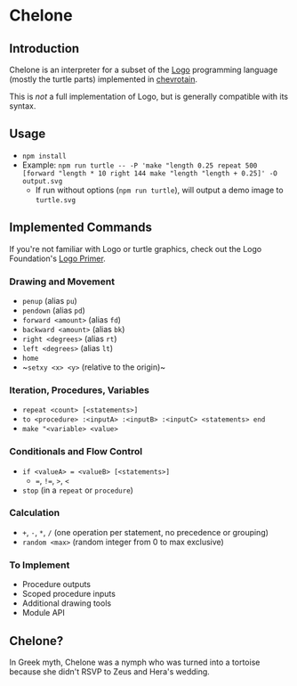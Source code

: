 # Chelone

## Introduction

Chelone is an interpreter for a subset of the [Logo](https://en.wikipedia.org/wiki/Logo_(programming_language)) programming language (mostly the turtle parts) implemented in [chevrotain](https://raw.githubusercontent.com/SAP/chevrotain/).

This is *not* a full implementation of Logo, but is generally compatible with its syntax.

## Usage

-   `npm install`
-   Example: `npm run turtle -- -P 'make "length 0.25 repeat 500 [forward "length * 10 right 144 make "length "length + 0.25]' -O output.svg`
    -   If run without options (`npm run turtle`), will output a demo image to `turtle.svg`

## Implemented Commands

If you're not familiar with Logo or turtle graphics, check out the Logo Foundation's [Logo Primer](https://el.media.mit.edu/logo-foundation/what_is_logo/logo_primer.html).

### Drawing and Movement

-   `penup` (alias `pu`)
-   `pendown` (alias `pd`)
-   `forward <amount>` (alias `fd`)
-   `backward <amount>` (alias `bk`)
-   `right <degrees>` (alias `rt`)
-   `left <degrees>` (alias `lt`)
-   `home`
-   ~`setxy <x> <y>` (relative to the origin)~

### Iteration, Procedures, Variables

-   `repeat <count> [<statements>]`
-   `to <procedure> :<inputA> :<inputB> :<inputC> <statements> end`
-   `make "<variable> <value>`

### Conditionals and Flow Control

-   `if <valueA> = <valueB> [<statements>]`
    -   `=`, `!=`, `>`, `<`
-   `stop` (in a `repeat` or `procedure`) 

### Calculation

-   `+`, `-`, `*`, `/` (one operation per statement, no precedence or grouping)
-   `random <max>` (random integer from 0 to max exclusive)

### To Implement

-   Procedure outputs
-   Scoped procedure inputs
-   Additional drawing tools
-   Module API

## Chelone?

In Greek myth, Chelone was a nymph who was turned into a tortoise because she didn't RSVP to Zeus and Hera's wedding.
